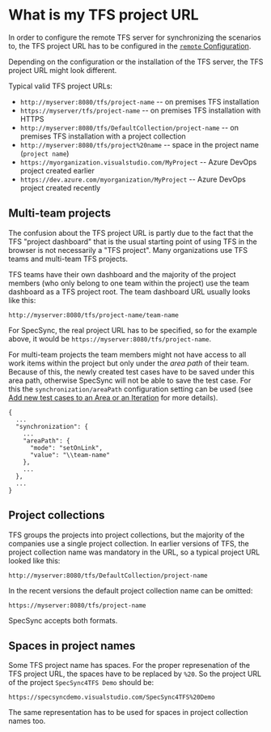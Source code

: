 # What is my TFS project URL

In order to configure the remote TFS server for synchronizing the scenarios to, the TFS project URL has to be configured in the [`remote` Configuration](configuration/configuration-remote.md).

Depending on the configuration or the installation of the TFS server, the TFS project URL might look different. 

Typical valid TFS project URLs:

* `http://myserver:8080/tfs/project-name` -- on premises TFS installation
* `https://myserver/tfs/project-name` -- on premises TFS installation with HTTPS
* `http://myserver:8080/tfs/DefaultCollection/project-name` -- on premises TFS installation with a project collection
* `http://myserver:8080/tfs/project%20name` -- space in the project name (`project name`)
* `https://myorganization.visualstudio.com/MyProject` -- Azure DevOps project created earlier
* `https://dev.azure.com/myorganization/MyProject` -- Azure DevOps project created recently

## Multi-team projects

The confusion about the TFS project URL is partly due to the fact that the TFS "project dashboard" that is the usual starting point of using TFS in the browser is not necessarily a "TFS project". Many organizations use TFS teams and multi-team TFS projects. 

TFS teams have their own dashboard and the majority of the project members (who only belong to one team within the project) use the team dashboard as a TFS project root. The team dashboard URL usually looks like this:

```
http://myserver:8080/tfs/project-name/team-name
``` 

For SpecSync, the real project URL has to be specified, so for the example above, it would be `https://myserver:8080/tfs/project-name`.

For multi-team projects the team members might not have access to all work items within the project but only under the *area path* of their team. Because of this, the newly created test cases have to be saved under this area path, otherwise SpecSync will not be able to save the test case. For this the `synchronization/areaPath` configuration setting can be used (see [Add new test cases to an Area or an Iteration](add-new-test-cases-to-an-area-or-an-iteration.md) for more details).

```
{
  ...
  "synchronization": {
	...
    "areaPath": {
      "mode": "setOnLink",
      "value": "\\team-name"
    },
	...
  },
  ...
}
``` 

## Project collections

TFS groups the projects into project collections, but the majority of the companies use a single project collection. In earlier versions of TFS, the project collection name was mandatory in the URL, so a typical project URL looked like this:

```
http://myserver:8080/tfs/DefaultCollection/project-name
``` 

In the recent versions the default project collection name can be omitted:

```
https://myserver:8080/tfs/project-name
``` 
 
SpecSync accepts both formats.

## Spaces in project names

Some TFS project name has spaces. For the proper represenation of the TFS project URL, the spaces have to be replaced by `%20`. So the project URL of the project `SpecSync4TFS Demo` should be:

```
https://specsyncdemo.visualstudio.com/SpecSync4TFS%20Demo
```

The same representation has to be used for spaces in project collection names too.